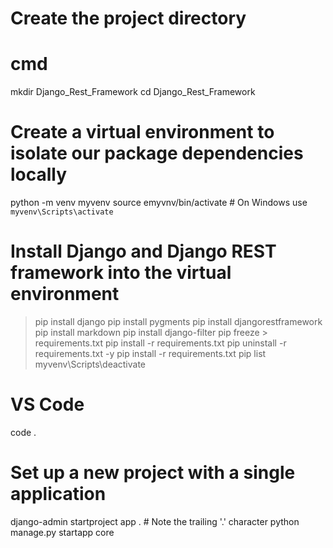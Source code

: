 # Create the project directory
# cmd
mkdir Django_Rest_Framework
cd Django_Rest_Framework

# Create a virtual environment to isolate our package dependencies locally
python -m venv myvenv
source emyvnv/bin/activate  # On Windows use `myvenv\Scripts\activate`

# Install Django and Django REST framework into the virtual environment
>pip install django
pip install pygments
pip install djangorestframework
pip install markdown 
pip install django-filter 
pip freeze > requirements.txt
pip install -r requirements.txt
pip uninstall -r requirements.txt -y
pip install -r requirements.txt
pip list
myvenv\Scripts\deactivate
# VS Code
code .

# Set up a new project with a single application
django-admin startproject app .  # Note the trailing '.' character
python manage.py startapp core
